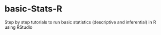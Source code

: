 # basic-Stats-R
Step by step tutorials to run basic statistics (descriptive and inferential) in R using RStudio
